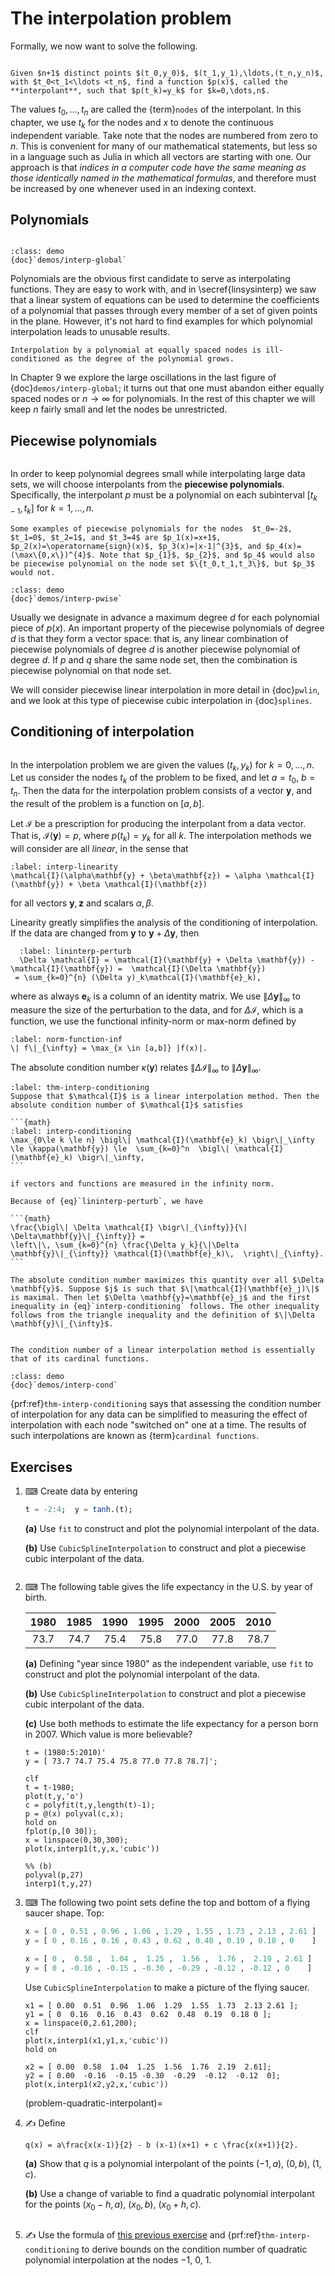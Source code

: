 # The interpolation problem

Formally, we now want to solve the following.

```{index} interpolation
```

```{prf:definition} Interpolation problem
Given $n+1$ distinct points $(t_0,y_0)$, $(t_1,y_1),\ldots,(t_n,y_n)$, with $t_0<t_1<\ldots <t_n$, find a function $p(x)$, called the **interpolant**, such that $p(t_k)=y_k$ for $k=0,\dots,n$.
```

The values $t_0,\ldots,t_n$ are called the {term}`nodes` of the interpolant. In this chapter, we use $t_k$ for the nodes and $x$ to denote the continuous independent variable. Take note that the nodes are numbered from zero to $n$. This is convenient for many of our mathematical statements, but less so in a language such as Julia in which all vectors are starting with one. Our approach is that *indices in a computer code have the same meaning as those identically named in the mathematical formulas*, and therefore must be increased by one whenever used in an indexing context.

## Polynomials

```{index} interpolation; by polynomials
```

````{proof:example} Julia demo
:class: demo
{doc}`demos/interp-global`
````

Polynomials are the obvious first candidate to serve as interpolating functions. They are easy to work with, and in \secref{linsysinterp} we saw that a linear system of equations can be used to determine the coefficients of a polynomial that passes through every member of a set of given points in the plane. However, it's not hard to find examples for which polynomial interpolation leads to unusable results.

```{margin}
Interpolation by a polynomial at equally spaced nodes is ill-conditioned as the degree of the polynomial grows.
```

In Chapter 9 we explore the large oscillations in the last figure of {doc}`demos/interp-global`; it turns out that one must abandon either equally spaced nodes or $n\to\infty$ for polynomials. In the rest of this chapter we will keep $n$ fairly small and let the nodes be unrestricted.

## Piecewise polynomials

```{index} interpolation; by piecewise polnyomials
```

In order to keep polynomial degrees small while interpolating large data sets, we will choose interpolants from the **piecewise polynomials**. Specifically, the interpolant $p$ must be a polynomial on each subinterval $[t_{k-1},t_k]$ for $k=1,\ldots,n$.

````{proof:example}
Some examples of piecewise polynomials for the nodes  $t_0=-2$, $t_1=0$, $t_2=1$, and $t_3=4$ are $p_1(x)=x+1$, $p_2(x)=\operatorname{sign}(x)$, $p_3(x)=|x-1|^{3}$, and $p_4(x)=(\max\{0,x\})^{4}$. Note that $p_{1}$, $p_{2}$, and $p_4$ would also be piecewise polynomial on the node set $\{t_0,t_1,t_3\}$, but $p_3$ would not.
````

````{proof:example} Julia demo
:class: demo
{doc}`demos/interp-pwise`
````

Usually we designate in advance a maximum degree $d$ for each polynomial piece of $p(x)$. An important property of the piecewise polynomials of degree $d$ is that they form a vector space: that is, any linear combination of piecewise polynomials of degree $d$ is another piecewise polynomial of degree $d$. If $p$ and $q$ share the same node set, then the combination is piecewise polynomial on that node set.

We will consider piecewise linear interpolation in more detail in {doc}`pwlin`, and we look at this type of piecewise cubic interpolation in {doc}`splines`.

## Conditioning of interpolation

```{index} condition number; of interpolation
```

In the interpolation problem we are given the values $(t_k,y_k)$ for $k=0,\ldots,n$. Let us consider the nodes $t_k$ of the problem to be fixed, and let $a=t_0$, $b=t_n$. Then the data for the interpolation problem consists of a vector $\mathbf{y}$, and the result of the problem is a function on $[a,b]$.

Let $\mathcal{I}$ be a prescription for producing the interpolant from a data vector.  That is, $\mathcal{I}(\mathbf{y})=p$, where $p(t_k)=y_k$ for all $k$. The interpolation methods we will consider are all *linear*, in the sense that

```{math}
:label: interp-linearity
\mathcal{I}(\alpha\mathbf{y} + \beta\mathbf{z}) = \alpha \mathcal{I}(\mathbf{y}) + \beta \mathcal{I}(\mathbf{z})
```

for all vectors $\mathbf{y},\mathbf{z}$ and scalars $\alpha,\beta$.

Linearity greatly simplifies the analysis of the conditioning of interpolation. If the data are changed from $\mathbf{y}$ to $\mathbf{y}+ \Delta \mathbf{y}$, then

```{math}
  :label: lininterp-perturb
  \Delta \mathcal{I} = \mathcal{I}(\mathbf{y} + \Delta \mathbf{y}) - \mathcal{I}(\mathbf{y}) =  \mathcal{I}(\Delta \mathbf{y})
 = \sum_{k=0}^{n} (\Delta y)_k\mathcal{I}(\mathbf{e}_k),
```

where as always $\mathbf{e}_k$ is a column of an identity matrix. We use $\|\Delta \mathbf{y}\|_\infty$ to measure the size of the perturbation to the data, and for $\Delta \mathcal{I}$, which is a function, we use the functional infinity-norm or max-norm defined by

```{math}
:label: norm-function-inf
\| f\|_{\infty} = \max_{x \in [a,b]} |f(x)|.
```

The absolute condition number $\kappa(\mathbf{y})$ relates $\|\Delta \mathcal{I} \|_\infty$ to $\|\Delta \mathbf{y}\|_\infty$.

````{proof:theorem} Interpolation conditioning
:label: thm-interp-conditioning
Suppose that $\mathcal{I}$ is a linear interpolation method. Then the absolute condition number of $\mathcal{I}$ satisfies
  
```{math}
:label: interp-conditioning
\max_{0\le k \le n} \bigl\| \mathcal{I}(\mathbf{e}_k) \bigr\|_\infty \le \kappa(\mathbf{y}) \le  \sum_{k=0}^n  \bigl\| \mathcal{I}(\mathbf{e}_k) \bigr\|_\infty,
```

if vectors and functions are measured in the infinity norm.
````

````{proof:proof}
Because of {eq}`lininterp-perturb`, we have

```{math}
\frac{\bigl\| \Delta \mathcal{I} \bigr\|_{\infty}}{\| \Delta\mathbf{y}\|_{\infty}} =
\left\|\, \sum_{k=0}^{n} \frac{\Delta y_k}{\|\Delta \mathbf{y}\|_{\infty}} \mathcal{I}(\mathbf{e}_k)\,  \right\|_{\infty}.
```

The absolute condition number maximizes this quantity over all $\Delta \mathbf{y}$. Suppose $j$ is such that $\|\mathcal{I}(\mathbf{e}_j)\|$ is maximal. Then let $\Delta \mathbf{y}=\mathbf{e}_j$ and the first inequality in {eq}`interp-conditioning` follows. The other inequality follows from the triangle inequality and the definition of $\|\Delta \mathbf{y}\|_{\infty}$.
````

```{index} cardinal functions
```

```{margin}
The condition number of a linear interpolation method is essentially that of its cardinal functions.
```

````{proof:example} Julia demo
:class: demo
{doc}`demos/interp-cond`
````

{prf:ref}`thm-interp-conditioning` says that assessing the condition number of interpolation for any data can be simplified to measuring the effect of interpolation with each node "switched on" one at a time. The results of such interpolations are known as {term}`cardinal functions`.

## Exercises

1. ⌨ Create data by entering

    ``` julia
    t = -2:4;  y = tanh.(t);
    ```

    **(a)** Use `fit` to construct and plot the polynomial interpolant of the data.

    **(b)** Use `CubicSplineInterpolation` to construct and plot a piecewise cubic interpolant of the data.

    ````{only} solutions
    ````

2. ⌨ The following table gives the life expectancy in the U.S. by year of birth.

      | 1980 | 1985 | 1990 | 1995 | 2000 | 2005 | 2010 |
      |:---:|:----:|:-----:|:----:|:----:|:----:|:----:|
      | 73.7 | 74.7 | 75.4 | 75.8 | 77.0 | 77.8 | 78.7 |

    **(a)** Defining "year since 1980" as the independent variable, use `fit` to construct and plot the polynomial interpolant of the data.

    **(b)** Use `CubicSplineInterpolation` to construct and plot a piecewise cubic interpolant of the data.

    **(c)** Use both methods to estimate the life expectancy for a person born in 2007. Which value is more believable?
  
    ````{only} solutions
    t = (1980:5:2010)'
    y = [ 73.7 74.7 75.4 75.8 77.0 77.8 78.7]';

    clf
    t = t-1980;
    plot(t,y,'o')
    c = polyfit(t,y,length(t)-1);
    p = @(x) polyval(c,x);
    hold on
    fplot(p,[0 30]);
    x = linspace(0,30,300);
    plot(x,interp1(t,y,x,'cubic'))

    %% (b)
    polyval(p,27)
    interp1(t,y,27)
    ````

3. ⌨ The following two point sets define the top and bottom of a flying saucer shape.
    Top:

    ``` julia
    x = [ 0 , 0.51 , 0.96 , 1.06 , 1.29 , 1.55 , 1.73 , 2.13 , 2.61 ]
    y = [ 0 , 0.16 , 0.16 , 0.43 , 0.62 , 0.48 , 0.19 , 0.18 , 0    ]
    ```

    ``` julia
    x = [ 0 ,  0.58 ,  1.04 ,  1.25 ,  1.56 ,  1.76 ,  2.19 , 2.61 ]
    y = [ 0 , -0.16 , -0.15 , -0.30 , -0.29 , -0.12 , -0.12 , 0    ]
    ```

    Use `CubicSplineInterpolation` to make a picture of the flying saucer. 

    ````{only} solutions
    x1 = [ 0.00  0.51  0.96  1.06  1.29  1.55  1.73  2.13 2.61 ];
    y1 = [ 0  0.16  0.16  0.43  0.62  0.48  0.19  0.18 0 ]; 
    x = linspace(0,2.61,200);
    clf
    plot(x,interp1(x1,y1,x,'cubic'))
    hold on

    x2 = [ 0.00  0.58  1.04  1.25  1.56  1.76  2.19  2.61];
    y2 = [ 0.00  -0.16  -0.15 -0.30  -0.29  -0.12  -0.12  0];
    plot(x,interp1(x2,y2,x,'cubic'))
    ````

    (problem-quadratic-interpolant)=
4. ✍ Define

    ```{math}
    q(x) = a\frac{x(x-1)}{2} - b (x-1)(x+1) + c \frac{x(x+1)}{2}.
    ```

    **(a)** Show that $q$ is a polynomial interpolant of the points $(-1,a)$, $(0,b)$, $(1,c)$.

    **(b)** Use a change of variable to find a quadratic polynomial interpolant for the points $(x_0-h,a)$, $(x_0,b)$, $(x_0+h,c)$.
  
    ````{only} solutions
    ````

5. ✍ Use the formula of [this previous exercise](problem-quadratic-interpolant) and {prf:ref}`thm-interp-conditioning` to derive bounds on the condition number of quadratic polynomial interpolation at the nodes $-1$, $0$, $1$.

    ````{only} solutions
    ````
